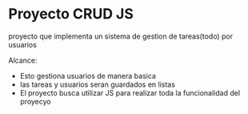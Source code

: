 # Proyecto CRUD JS

proyecto que implementa un sistema de gestion de tareas(todo) por usuarios

Alcance:
- Esto gestiona usuarios de manera basica
- las tareas y usuarios seran guardados en listas
- El proyecto busca utilizar JS para realizar toda la funcionalidad del proyecyo